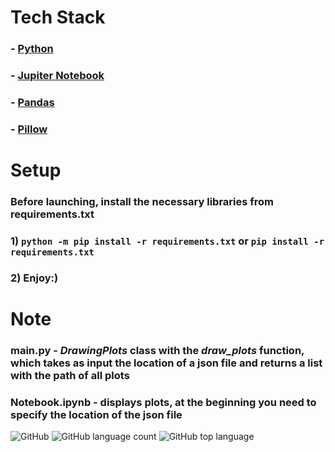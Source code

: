 # Tech Stack
### - [Python](https://www.python.org/)
### - [Jupiter Notebook](https://jupyter.org/)
### - [Pandas](https://pandas.pydata.org/)
### - [Pillow](https://python-pillow.org/)
# Setup
### Before launching, install the necessary libraries from requirements.txt
### 1) `python -m pip install -r requirements.txt` or `pip install -r requirements.txt`
### 2) Enjoy:)
# Note
### __main.py__ - *DrawingPlots* class with the *draw_plots* function, which takes as input the location of a json file and returns a list with the path of all plots
### __Notebook.ipynb__ - displays plots, at the beginning you need to specify the location of the json file
![GitHub](https://img.shields.io/github/license/Raytorin/For_DocuSketch)
![GitHub language count](https://img.shields.io/github/languages/count/Raytorin/For_DocuSketch)
![GitHub top language](https://img.shields.io/github/languages/top/Raytorin/For_DocuSketch)